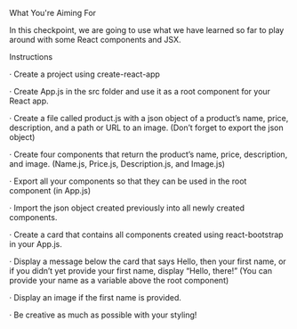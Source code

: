 What You're Aiming For

In this checkpoint, we are going to use what we have learned so far to play around with some React components and JSX.


Instructions

 ·        Create a project using create-react-app

·        Create App.js in the src folder and use it as a root component for your React app.

·        Create a file called product.js with a json object of a product’s name, price, description, and a path or URL to an image. (Don’t forget to export the json object)

·        Create four components that return the product’s name, price, description, and image. (Name.js, Price.js, Description.js, and Image.js)

·        Export all your components so that they can be used in the root component (in App.js)

·        Import the json object created previously into all newly created components.

·        Create a card that contains all components created using react-bootstrap in your App.js.

·        Display a message below the card that says Hello, then your first name, or if you didn’t yet provide your first name, display “Hello, there!” (You can provide your name as a variable above the root component)

·        Display an image if the first name is provided.

·        Be creative as much as possible with your styling!
